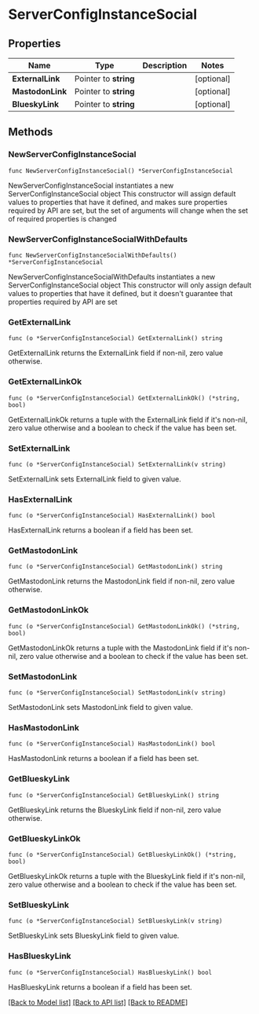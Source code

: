 # ServerConfigInstanceSocial

## Properties

Name | Type | Description | Notes
------------ | ------------- | ------------- | -------------
**ExternalLink** | Pointer to **string** |  | [optional] 
**MastodonLink** | Pointer to **string** |  | [optional] 
**BlueskyLink** | Pointer to **string** |  | [optional] 

## Methods

### NewServerConfigInstanceSocial

`func NewServerConfigInstanceSocial() *ServerConfigInstanceSocial`

NewServerConfigInstanceSocial instantiates a new ServerConfigInstanceSocial object
This constructor will assign default values to properties that have it defined,
and makes sure properties required by API are set, but the set of arguments
will change when the set of required properties is changed

### NewServerConfigInstanceSocialWithDefaults

`func NewServerConfigInstanceSocialWithDefaults() *ServerConfigInstanceSocial`

NewServerConfigInstanceSocialWithDefaults instantiates a new ServerConfigInstanceSocial object
This constructor will only assign default values to properties that have it defined,
but it doesn't guarantee that properties required by API are set

### GetExternalLink

`func (o *ServerConfigInstanceSocial) GetExternalLink() string`

GetExternalLink returns the ExternalLink field if non-nil, zero value otherwise.

### GetExternalLinkOk

`func (o *ServerConfigInstanceSocial) GetExternalLinkOk() (*string, bool)`

GetExternalLinkOk returns a tuple with the ExternalLink field if it's non-nil, zero value otherwise
and a boolean to check if the value has been set.

### SetExternalLink

`func (o *ServerConfigInstanceSocial) SetExternalLink(v string)`

SetExternalLink sets ExternalLink field to given value.

### HasExternalLink

`func (o *ServerConfigInstanceSocial) HasExternalLink() bool`

HasExternalLink returns a boolean if a field has been set.

### GetMastodonLink

`func (o *ServerConfigInstanceSocial) GetMastodonLink() string`

GetMastodonLink returns the MastodonLink field if non-nil, zero value otherwise.

### GetMastodonLinkOk

`func (o *ServerConfigInstanceSocial) GetMastodonLinkOk() (*string, bool)`

GetMastodonLinkOk returns a tuple with the MastodonLink field if it's non-nil, zero value otherwise
and a boolean to check if the value has been set.

### SetMastodonLink

`func (o *ServerConfigInstanceSocial) SetMastodonLink(v string)`

SetMastodonLink sets MastodonLink field to given value.

### HasMastodonLink

`func (o *ServerConfigInstanceSocial) HasMastodonLink() bool`

HasMastodonLink returns a boolean if a field has been set.

### GetBlueskyLink

`func (o *ServerConfigInstanceSocial) GetBlueskyLink() string`

GetBlueskyLink returns the BlueskyLink field if non-nil, zero value otherwise.

### GetBlueskyLinkOk

`func (o *ServerConfigInstanceSocial) GetBlueskyLinkOk() (*string, bool)`

GetBlueskyLinkOk returns a tuple with the BlueskyLink field if it's non-nil, zero value otherwise
and a boolean to check if the value has been set.

### SetBlueskyLink

`func (o *ServerConfigInstanceSocial) SetBlueskyLink(v string)`

SetBlueskyLink sets BlueskyLink field to given value.

### HasBlueskyLink

`func (o *ServerConfigInstanceSocial) HasBlueskyLink() bool`

HasBlueskyLink returns a boolean if a field has been set.


[[Back to Model list]](../README.md#documentation-for-models) [[Back to API list]](../README.md#documentation-for-api-endpoints) [[Back to README]](../README.md)


